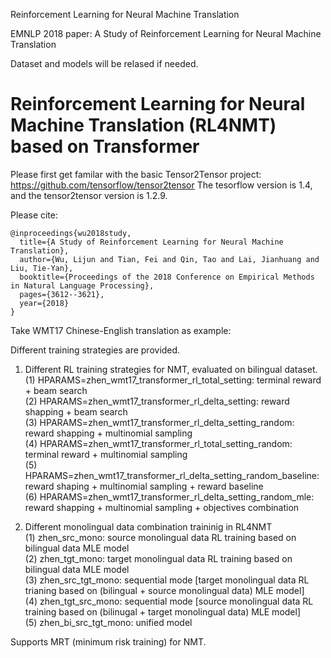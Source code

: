 Reinforcement Learning for Neural Machine Translation

EMNLP 2018 paper: A Study of Reinforcement Learning for Neural Machine Translation

Dataset and models will be relased if needed. 

# Reinforcement Learning for Neural Machine Translation (RL4NMT) based on Transformer

Please first get familar with the basic Tensor2Tensor project: https://github.com/tensorflow/tensor2tensor
The tesorflow version is 1.4, and the tensor2tensor version is 1.2.9. 

Please cite:
```
@inproceedings{wu2018study,
  title={A Study of Reinforcement Learning for Neural Machine Translation},
  author={Wu, Lijun and Tian, Fei and Qin, Tao and Lai, Jianhuang and Liu, Tie-Yan},
  booktitle={Proceedings of the 2018 Conference on Empirical Methods in Natural Language Processing},
  pages={3612--3621},
  year={2018}
}
```

Take WMT17 Chinese-English translation as example: 

Different training strategies are provided.

1. Different RL training strategies for NMT, evaluated on bilingual dataset. <br>
(1) HPARAMS=zhen_wmt17_transformer_rl_total_setting: terminal reward + beam search <br>
(2) HPARAMS=zhen_wmt17_transformer_rl_delta_setting: reward shapping + beam search <br>
(3) HPARAMS=zhen_wmt17_transformer_rl_delta_setting_random: reward shapping + multinomial sampling <br>
(4) HPARAMS=zhen_wmt17_transformer_rl_total_setting_random: terminal reward + multinomial sampling <br>
(5) HPARAMS=zhen_wmt17_transformer_rl_delta_setting_random_baseline: reward shaping + multinomial sampling + reward baseline <br>
(6) HPARAMS=zhen_wmt17_transformer_rl_delta_setting_random_mle: reward shapping + multinomial sampling + objectives combination

2. Different monolingual data combination traininig in RL4NMT <br>
(1) zhen_src_mono: source monolingual data RL training based on bilingual data MLE model <br>
(2) zhen_tgt_mono: target monolingual data RL training based on bilingual data MLE model <br>
(3) zhen_src_tgt_mono: sequential mode [target monolingual data RL trianing based on (bilingual + source monolingual data) MLE model] <br>
(4) zhen_tgt_src_mono: sequential mode [source monolingual data RL training based on (bilinugal + target monolingual data) MLE model] <br>
(5) zhen_bi_src_tgt_mono: unified model

Supports MRT (minimum risk training) for NMT. 
